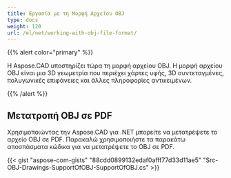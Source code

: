 ```yaml
---
title: Εργασία με τη Μορφή Αρχείου OBJ
type: docs
weight: 120
url: /el/net/working-with-obj-file-format/
---
```


{{% alert color="primary" %}}

Η Aspose.CAD υποστηρίζει τώρα τη μορφή αρχείου OBJ. Η μορφή αρχείου OBJ είναι μια 3D γεωμετρία που περιέχει χάρτες υφής, 3D συντεταγμένες, πολυγωνικές επιφάνειες και άλλες πληροφορίες αντικειμένων.

{{% /alert %}}

## **Μετατροπή OBJ σε PDF**

Χρησιμοποιώντας την Aspose.CAD για .NET μπορείτε να μετατρέψετε το αρχείο OBJ σε PDF. Παρακαλώ χρησιμοποιήστε τα παρακάτω αποσπάσματα κώδικα για να μετατρέψετε το OBJ σε PDF.

{{< gist "aspose-com-gists" "88cdd0899132edaf0afff77d33d11ae5" "Src-OBJ-Drawings-SupportOfOBJ-SupportOfOBJ.cs" >}}
